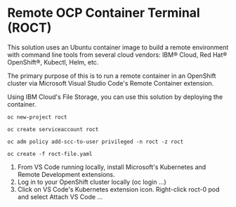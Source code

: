# Remote OCP Container Terminal (ROCT)

This solution uses an Ubuntu container image to build a remote environment with command line tools from several cloud vendors: IBM® Cloud, Red Hat® OpenShift®, Kubectl, Helm, etc.

The primary purpose of this is to run a remote container in an OpenShift cluster via Microsoft Visual Studio Code's Remote Container extension.  

Using IBM Cloud's File Storage, you can use this solution by deploying the container.

```
oc new-project roct
```
```
oc create serviceaccount roct
```
```
oc adm policy add-scc-to-user privileged -n roct -z roct
```
```
oc create -f roct-file.yaml
```

1. From VS Code running locally, install Microsoft's Kubernetes and Remote Development extensions. 
2. Log in to your OpenShift cluster locally (oc login ...)
3. Click on VS Code's Kubernetes extension icon. Right-click roct-0 pod and select Attach VS Code ...
